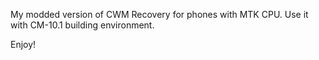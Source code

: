 My modded version of CWM Recovery for phones with MTK CPU. Use it with CM-10.1 building environment.

Enjoy!
